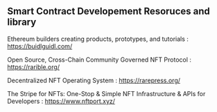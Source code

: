 
## Smart Contract Developement Resoruces and library 

Ethereum builders creating products, prototypes, and tutorials : https://buidlguidl.com/

Open Source, Cross-Chain Community Governed NFT Protocol : https://rarible.org/

Decentralized NFT Operating System : https://rarepress.org/ 

The Stripe for NFTs: One-Stop & Simple NFT Infrastructure & APIs for Developers : https://www.nftport.xyz/
